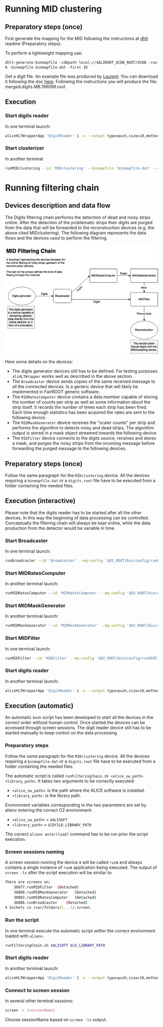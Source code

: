 # Running MID clustering
## Preparatory steps (once)
First generate the mapping for the MID following the instructions at [dhlt](https://github.com/mrrtf/alo/tree/master/dhlt) readme (Preparatory steps).

To perform a lightweight mapping use:

```
dhlt-generate-binmapfile -cdbpath local://$ALIROOT_OCDB_ROOT/OCDB -run 0 -binmapfile binmapfile.dat -first 10
```

Get a digit file. An example file was produced by [Laurent](https://github.com/aphecetche/AliceO2). You can download it following the doc [here](https://github.com/aphecetche/AliceO2/tree/hltwrapper/Detectors/MUON/hltwrapper). Following the instructions you will produce the file: merged.digits.MB.196099.root

## Execution
### Start digits reader
In one terminal launch:
```bash
aliceHLTWrapperApp 'DigitReader' 1 -x --output type=push,size=10,method=bind,address=tcp://*:45000 --library libdhlt.dylib --component MUONDigitReader --parameter '-datafile merged.digits.MB.196099.root'
```

### Start clusterizer
In another terminal:
```bash
runMIDclustering --id 'MIDclustering' --binmapfile 'binmapfile.dat' --source 'tcp://localhost:45000' --mq-config "$O2_ROOT/bin/config/runMIDclustering.json"
```

# Running filtering chain
## Devices description and data flow
The Digits filtering chain performs the detection of dead and noisy strips online.
After the detection of the problematic strips their digits are purged from the data that will be forwarded to the reconstruction devices (e.g. the above cited MIDclustering).
The following diagram represents the data flows and the devices used to perform the filtering.

<center><img src="https://github.com/gabrielefronze/AliceO2/blob/my-dev-occupancy/Detectors/MUON/MIDFiltering_diagram.png"></center>

Here some details on the devices:

* The digits generator devices still has to be defined. For testing purposes `aliHLTWrapper` works well as described in the above section.
* The `Broadcaster` device sends copies of the same received message to all the connected devices. Is a generic device that will likely be implemented in FairROOT generic software.
* The `MIDRatesComputer` device contains a data member capable of storing the number of counts per strip as well as some information about the strip itself. It records the number of times each strip has been fired. Each time enough statistics has been acquired the rates are sent to the following device.
* The `MIDMaskGenerator` device receives the "scaler counts" per strip and performs the algorithm to detects noisy and dead strips. The algorithm output is stored in a mask object streamed towards the following device.
* The `MIDFilter` device connects to the digits source, receives and stores a mask, and purges the noisy strips from the incoming message before forwarding the purged message to the following devices.

## Preparatory steps (once)
Follow the same paragraph for the `MIDclustering` device.
All the devices requiring a `binmapfile.dat` or a `digits.root` file have to be executed from a folder containing the needed files.

## Execution (interactive)
Please note that the digits reader has to be started after all the other devices. In this way the beginning of data processing can be controlled. Conceptually the filtering chain will always be kept online, while the data production from the detector would be variable in time.

### Start Broadcaster
In one terminal launch:
```bash
runBroadcaster --id 'Broadcaster' --mq-config '$O2_ROOT/bin/config/runBroadcaster.json'
```

### Start MIDRatesComputer
In another terminal launch:
```bash
runMIDRatesComputer --id 'MIDRatesComputer' --mq-config '$O2_ROOT/bin/config/runMIDRatesComputer.json' --binmapfile 'binmapfile.dat'
```

### Start MIDMaskGenerator
In another terminal launch:
```bash
runMIDMaskGenerator --id 'MIDMaskGenerator' --mq-config '$O2_ROOT/bin/config/runMIDMaskGenerator.json' --binmapfile 'binmapfile.dat'
```

### Start MIDFilter
In one terminal launch:
```bash
runMIDFilter --id 'MIDFilter' --mq-config '$O2_ROOT/bin/config/runMIDFilter.json' --binmapfile 'binmapfile.dat'
```

### Start digits reader
In another terminal launch:
```bash
aliceHLTWrapperApp 'DigitReader' 1 -x --output type=push,size=10,method=bind,address=tcp://*:22777 --library libdhlt.dylib --component MUONDigitReader --parameter '-datafile merged.digits.MB.196099.root'
```

## Execution (automatic)
An automatic `bash` script has been developed to start all the devices in the correct order without human control. Once started the devices can be accessed through screen sessions. The digit reader device still has to be started manually to keep control on the data processing.

### Preparatory steps
Follow the same paragraph for the `MIDclustering` device.
All the devices requiring a `binmapfile.dat` or a `digits.root` file have to be executed from a folder containing the needed files.

The automatic script is called `runFilteringChain.sh <alice_sw_path> <library_path>`.
It takes two arguments to be correctly executed:
* `<alice_sw_path>`: is the path where the ALICE software is installed.
* `<library_path>`: is the library path.

Environment variables corresponding to the two parameters are set by alienv entering the correct O2 environment:
* `<alice_sw_path>` = `$ALISOFT`
* `<library_path>` = `$[DY]LD_LIBRARY_PATH`

The correct `alienv enter(load)` command has to be run prior the script execution.

### Screen sessions naming
A screen session running the device `A` will be called `runA` and always contains a single instance of `runA` application being executed.
The output of `screen -ls` after the script execution will be similar to:
```bash
There are screens on:
	30877.runMIDFilter	(Detached)
	30880.runMIDMaskGenerator	(Detached)
	30883.runMIDRatesComputer	(Detached)
	30886.runBroadcaster	(Detached)
4 Sockets in /var/folders/[...]/.screen.
```

### Run the script
In one terminal execute the automatic script within the correct environment loaded with `alienv`.
```bash
runFilteringChain.sh $ALISOFT $LD_LIBRARY_PATH
```

### Start digits reader
In another terminal launch:
```bash
aliceHLTWrapperApp 'DigitReader' 1 -x --output type=push,size=10,method=bind,address=tcp://*:22777 --library libdhlt.dylib --component MUONDigitReader --parameter '-datafile merged.digits.MB.196099.root'
```

### Connect to screen session
In several other terminal sessions:
```bash
screen -r [sessionName]
```
Choose sessionName based on `screen -ls` output.
